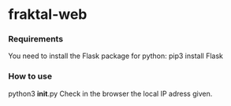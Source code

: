 # fraktal-web

### Requirements
You need to install the Flask package for python:
pip3 install Flask

### How to use 
python3 __init__.py
Check in the browser the local IP adress given.
